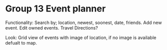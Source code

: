 # Group 13 Event planner

Functionality:
Search by; location, newest, soonest, date, friends.
Add new event.
Edit owned events. 
Travel Directions? 



Look:
Grid view of events with image of location,
if no image is available defualt to map. 



